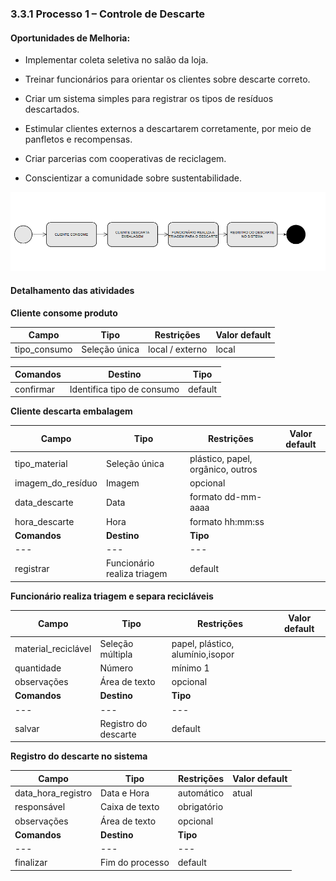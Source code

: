 ### 3.3.1 Processo 1 – Controle de Descarte

#### Oportunidades de Melhoria:
- Implementar coleta seletiva no salão da loja.

- Treinar funcionários para orientar os clientes sobre descarte correto.

- Criar um sistema simples para registrar os tipos de resíduos descartados.

- Estimular clientes externos a descartarem corretamente, por meio de panfletos e recompensas.

- Criar parcerias com cooperativas de reciclagem.

- Conscientizar a comunidade sobre sustentabilidade.
 
![Exemplo de um Modelo BPMN do PROCESSO 1](../images/process.png "Modelo BPMN do Processo 1.")

#### Detalhamento das atividades




**Cliente consome produto**

| **Campo**       | **Tipo**         | **Restrições** | **Valor default** |
| ---             | ---              | ---            | ---               |
| tipo_consumo           | Seleção única   | local / externo |   local             |

| **Comandos**         |  **Destino**                   | **Tipo** |
| ---                  | ---                            | ---               |
| confirmar               | Identifica tipo de consumo	              | default           |



**Cliente descarta embalagem**

| **Campo**       | **Tipo**         | **Restrições** | **Valor default** |
| ---             | ---              | ---            | ---               |
| tipo_material	 | Seleção única	  |  	plástico, papel, orgânico, outros              |                   |
|  imagem_do_resíduo	               |  Imagem                |       opcional         |                   |
|  data_descarte	               |  Data                |       formato dd-mm-aaaa	         |                   |
|  hora_descarte	               |  Hora                |       formato hh:mm:ss		         |                   |
| **Comandos**         |  **Destino**                   | **Tipo**          |
| ---                  | ---                            | ---               |
| registrar | Funcionário realiza triagem  | default |


**Funcionário realiza triagem e separa recicláveis**

| **Campo**       | **Tipo**         | **Restrições** | **Valor default** |
| ---             | ---              | ---            | ---               |
| material_reciclável	 | Seleção múltipla		  |  	papel, plástico, alumínio,isopor              |                   |
|  quantidade               |  Número                |      mínimo 1	        |                   |
|  observações	               |  Área de texto	                |       opcional		         |                   |
| **Comandos**         |  **Destino**                   | **Tipo**          |
| ---                  | ---                            | ---               |
| salvar | Registro do descarte	  | default |


**Registro do descarte no sistema**

| **Campo**       | **Tipo**         | **Restrições** | **Valor default** |
| ---             | ---              | ---            | ---               |
| data_hora_registro	 | Data e Hora			  |  automático              |   atual                |
|  responsável              | Caixa de texto	                |     obrigatório		        |                   |
|  observações	               |  Área de texto	                |       opcional		         |                   |
| **Comandos**         |  **Destino**                   | **Tipo**          |
| ---                  | ---                            | ---               |
| finalizar	 | Fim do processo		  | default |
